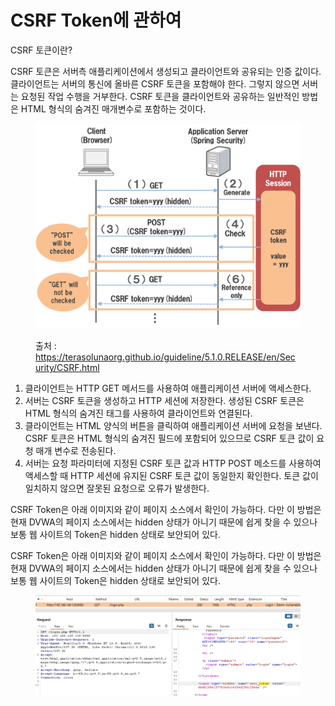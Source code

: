 # CSRF Token에 관하여

CSRF 토큰이란?

CSRF 토큰은 서버측 애플리케이션에서 생성되고 클라이언트와 공유되는 인증 값이다. 클라이언트는 서버의 통신에 올바른 CSRF 토큰을 포함해야 한다. 그렇지 않으면 서버는 요청된 작업 수행을 거부한다. CSRF 토큰을 클라이언트와 공유하는 일반적인 방법은 HTML 형식의 숨겨진 매개변수로 포함하는 것이다.



<figure><img src="../../.gitbook/assets/Csrf.png" alt=""><figcaption><p> 출처 : <a href="https://terasolunaorg.github.io/guideline/5.1.0.RELEASE/en/Security/CSRF.html">https://terasolunaorg.github.io/guideline/5.1.0.RELEASE/en/Security/CSRF.html</a></p></figcaption></figure>

1. 클라이언트는 HTTP GET 메서드를 사용하여 애플리케이션 서버에 액세스한다.&#x20;
2. 서버는 CSRF 토큰을 생성하고 HTTP 세션에 저장한다. 생성된 CSRF 토큰은 HTML 형식의 숨겨진 태그를 사용하여 클라이언트와 연결된다.&#x20;
3. 클라이언트는 HTML 양식의 버튼을 클릭하여 애플리케이션 서버에 요청을 보낸다. CSRF 토큰은 HTML 형식의 숨겨진 필드에 포함되어 있으므로 CSRF 토큰 값이 요청 매개 변수로 전송된다.&#x20;
4. 서버는 요청 파라미터에 지정된 CSRF 토큰 값과 HTTP POST 메소드를 사용하여 액세스할 때 HTTP 세션에 유지된 CSRF 토큰 값이 동일한지 확인한다. 토큰 값이 일치하지 않으면 잘못된 요청으로 오류가 발생한다.&#x20;

CSRF Token은 아래 이미지와 같이 페이지 소스에서 확인이 가능하다. 다만 이 방법은 현재 DVWA의 페이지 소스에서는 hidden 상태가 아니기 때문에 쉽게 찾을 수 있으나 보통 웹 사이트의 Token은 hidden 상태로 보안되어 있다.



CSRF Token은 아래 이미지와 같이 페이지 소스에서 확인이 가능하다. 다만 이 방법은 현재 DVWA의 페이지 소스에서는 hidden 상태가 아니기 때문에 쉽게 찾을 수 있으나 보통 웹 사이트의 Token은 hidden 상태로 보안되어 있다.&#x20;

<figure><img src="../../.gitbook/assets/image (54).png" alt=""><figcaption></figcaption></figure>









